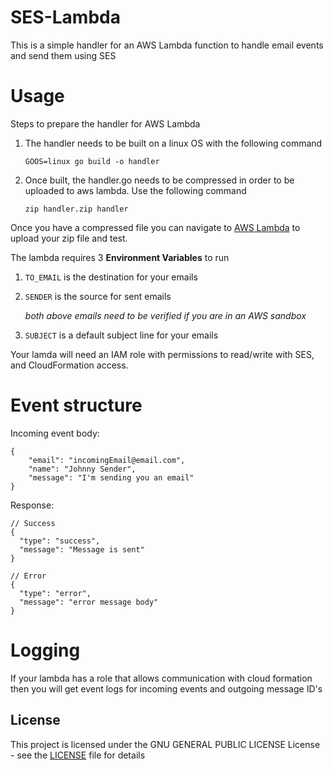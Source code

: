 # SES-Lambda

This is a simple handler for an AWS Lambda function to handle email events and send them using SES

# Usage
Steps to prepare the handler for AWS Lambda
1. The handler needs to be built on a linux OS with the following command

	`GOOS=linux go build -o handler`

2. Once built, the handler.go needs to be compressed in order to be uploaded to aws lambda. Use the following command 

	`zip handler.zip handler` 

Once you have a compressed file you can navigate to [AWS Lambda](https://aws.amazon.com/lambda/) to upload your zip file and test.

The lambda requires 3 **Environment Variables** to run
1. `TO_EMAIL` is the destination for your emails
2. `SENDER` is the source for sent emails 

	_both above emails need to be verified if you are in an AWS sandbox_
3. `SUBJECT` is a default subject line for your emails

Your lamda will need an IAM role with permissions to read/write with SES, and CloudFormation access.


# Event structure
Incoming event body:
```
{
	"email": "incomingEmail@email.com",
	"name": "Johnny Sender",
	"message": "I'm sending you an email"
}
```

Response:
```
// Success
{
  "type": "success",
  "message": "Message is sent"
}

// Error
{
  "type": "error",
  "message": "error message body"
}
```

# Logging
If your lambda has a role that allows communication with cloud formation then you will get event logs for incoming events and outgoing message ID's

## License

This project is licensed under the GNU GENERAL PUBLIC LICENSE License - see the [LICENSE](LICENSE) file for details
